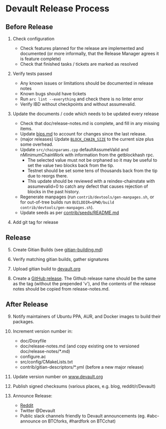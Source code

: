 Devault Release Process
===========================


## Before Release

1. Check configuration
    - Check features planned for the release are implemented and documented
      (or more informally, that the Release Manager agrees it is feature complete)
    - Check that finished tasks / tickets are marked as resolved

2. Verify tests passed
    - Any known issues or limitations should be documented in release notes
    - Known bugs should have tickets
    - Run `arc lint --everything` and check there is no linter error
    - Verify IBD without checkpoints and without assumevalid.
 
3. Update the documents / code which needs to be updated every release
    - Check that doc/release-notes.md is complete, and fill in any missing items.
    - Update [bips.md](/doc/bips.md) to account for changes since the last release.
    - (major releases) Update [`BLOCK_CHAIN_SIZE`](/src/qt/intro.cpp) to the current size plus
      some overhead.
    - Update `src/chainparams.cpp` defaultAssumeValid and nMinimumChainWork with information from
      the getblockhash rpc.
        - The selected value must not be orphaned so it may be useful to set the value two blocks back 
          from the tip.
        - Testnet should be set some tens of thousands back from the tip due to reorgs there.
        - This update should be reviewed with a reindex-chainstate with assumevalid=0 to catch any defect
          that causes rejection of blocks in the past history.
    - Regenerate manpages (run `contrib/devtools/gen-manpages.sh`, or for out-of-tree builds run
      `BUILDDIR=$PWD/build contrib/devtools/gen-manpages.sh`).
    - Update seeds as per [contrib/seeds/README.md](/contrib/seeds/README.md)

4. Add git tag for release

## Release

5. Create Gitian Builds (see [gitian-building.md](/doc/gitian-building.md))

6. Verify matching gitian builds, gather signatures

7. Upload gitian build to [devault.org](https://download.devault.org/)

8. Create a [GitHub release](https://github.com/DeVault/DeVault/releases).
    The Github release name should be the same as the tag (without the prepended 'v'), and
    the contents of the release notes should be copied from release-notes.md.

## After Release

9. Notify maintainers of Ubuntu PPA, AUR, and Docker images to build their packages.

10. Increment version number in:
    - doc/Doxyfile
    - doc/release-notes.md (and copy existing one to versioned doc/release-notes/*.md)
    - configure.ac
    - src/config/CMakeLists.txt
    - contrib/gitian-descriptors/*.yml (before a new major release)

11. Update version number on www.devault.org

12. Publish signed checksums (various places, e.g. blog, reddit/r/Devault)

13. Announce Release:
    - [Reddit](https://www.reddit.com/r/Devault/)
    - Twitter @Devault
    - Public slack channels friendly to Devault announcements 
      (eg. #abc-announce on BTCforks,  #hardfork on BTCchat)

